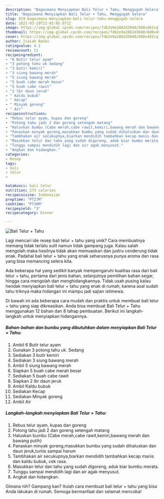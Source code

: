 ```yaml
---
description: "Bagaimana Menyiapkan Bali Telur + Tahu, Menggugah Selera"
title: "Bagaimana Menyiapkan Bali Telur + Tahu, Menggugah Selera"
slug: 819-bagaimana-menyiapkan-bali-telur-tahu-menggugah-selera
date: 2021-03-29T22:43:05.071Z
image: https://img-global.cpcdn.com/recipes/fdb2e9e2882d3040/680x482cq70/bali-telur-tahu-foto-resep-utama.jpg
thumbnail: https://img-global.cpcdn.com/recipes/fdb2e9e2882d3040/680x482cq70/bali-telur-tahu-foto-resep-utama.jpg
cover: https://img-global.cpcdn.com/recipes/fdb2e9e2882d3040/680x482cq70/bali-telur-tahu-foto-resep-utama.jpg
author: Isaiah Banks
ratingvalue: 4.1
reviewcount: 11
recipeingredient:
- "6 Butir telur ayam"
- "3 potong tahu uk Sedang"
- "3 butir kemiri"
- "3 siung bawang merah"
- "5 siung bawang merah"
- "5 buah cabe merah besar"
- "5 buah cabe rawit"
- "2 lbr daun jeruk"
- " Kaldu bubuk"
- " Kecap"
- " Minyak goreng"
- " Air"
recipeinstructions:
- "Rebus telur ayam, kupas dan goreng"
- "Potong tahu jadi 2 dan goreng setengah matang"
- "Haluskan bumbu (Cabe merah,cabe rawit,kemiri,bawang merah dan bawang putih)"
- "Panaskan minyak goreng,masukkan bumbu yang sudah dihaluskan dan daun jeruk,tumis sampai harum"
- "Tambhakan air secukupnya,biarkan mendidih tambahkan kecap manis dan kaldu bubuk, cek rasa."
- "Masukkan telur dan tahu yang sudah digoreng, aduk biar bumbu merata."
- "Tunggu sampai mendidih lagi dan air agak menyusut."
- "Angkat dan hidangkan."
categories:
- Resep
tags:
- bali
- telur
- 

katakunci: bali telur  
nutrition: 273 calories
recipecuisine: Indonesian
preptime: "PT27M"
cooktime: "PT36M"
recipeyield: "3"
recipecategory: Dinner

---
```



![Bali Telur + Tahu](https://img-global.cpcdn.com/recipes/fdb2e9e2882d3040/680x482cq70/bali-telur-tahu-foto-resep-utama.jpg)

Lagi mencari ide resep bali telur + tahu yang unik? Cara membuatnya memang tidak terlalu sulit namun tidak gampang juga. Kalau salah mengolah maka hasilnya tidak akan memuaskan dan justru cenderung tidak enak. Padahal bali telur + tahu yang enak seharusnya punya aroma dan rasa yang bisa memancing selera kita.

Ada beberapa hal yang sedikit banyak mempengaruhi kualitas rasa dari bali telur + tahu, pertama dari jenis bahan, selanjutnya pemilihan bahan segar, hingga cara mengolah dan menghidangkannya. Tidak usah pusing kalau hendak menyiapkan bali telur + tahu yang enak di rumah, karena asal sudah tahu triknya maka hidangan ini mampu jadi sajian istimewa.




Di bawah ini ada beberapa cara mudah dan praktis untuk membuat bali telur + tahu yang siap dikreasikan. Anda bisa membuat Bali Telur + Tahu menggunakan 12 bahan dan 8 tahap pembuatan. Berikut ini langkah-langkah untuk menyiapkan hidangannya.

<!--inarticleads1-->

##### Bahan-bahan dan bumbu yang dibutuhkan dalam menyiapkan Bali Telur + Tahu:

1. Ambil 6 Butir telur ayam
1. Gunakan 3 potong tahu uk. Sedang
1. Sediakan 3 butir kemiri
1. Sediakan 3 siung bawang merah
1. Ambil 5 siung bawang merah
1. Siapkan 5 buah cabe merah besar
1. Sediakan 5 buah cabe rawit
1. Siapkan 2 lbr daun jeruk
1. Ambil  Kaldu bubuk
1. Sediakan  Kecap
1. Sediakan  Minyak goreng
1. Ambil  Air




<!--inarticleads2-->

##### Langkah-langkah menyiapkan Bali Telur + Tahu:

1. Rebus telur ayam, kupas dan goreng
1. Potong tahu jadi 2 dan goreng setengah matang
1. Haluskan bumbu (Cabe merah,cabe rawit,kemiri,bawang merah dan bawang putih)
1. Panaskan minyak goreng,masukkan bumbu yang sudah dihaluskan dan daun jeruk,tumis sampai harum
1. Tambhakan air secukupnya,biarkan mendidih tambahkan kecap manis dan kaldu bubuk, cek rasa.
1. Masukkan telur dan tahu yang sudah digoreng, aduk biar bumbu merata.
1. Tunggu sampai mendidih lagi dan air agak menyusut.
1. Angkat dan hidangkan.




Gimana nih? Gampang kan? Itulah cara membuat bali telur + tahu yang bisa Anda lakukan di rumah. Semoga bermanfaat dan selamat mencoba!
